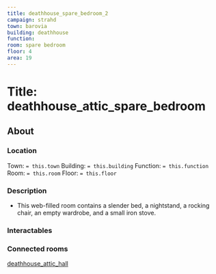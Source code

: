 ```yaml
---
title: deathhouse_spare_bedroom_2
campaign: strahd
town: barovia
building: deathhouse
function: 
room: spare bedroom
floor: 4
area: 19
---
```

# Title: deathhouse_attic_spare_bedroom
## About
### Location
Town: `= this.town`
Building: `= this.building`
Function: `= this.function`
Room: `= this.room`
Floor: `= this.floor` 
### Description
- This web-filled room contains a slender bed, a nightstand, a rocking chair, an empty wardrobe, and a small iron stove.
### Interactables
### Connected rooms
[deathhouse_attic_hall](floor4/deathhouse_attic_hall.md)